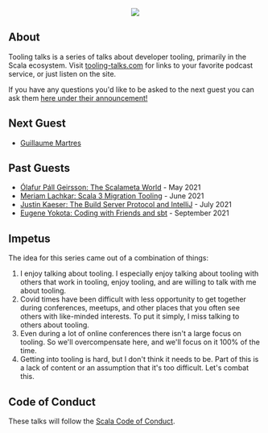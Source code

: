 <p align="center">
  <img src="https://i.imgur.com/R0v2dTk.jpg"/>
</p>

## About

Tooling talks is a series of talks about developer tooling, primarily in the
Scala ecosystem. Visit [tooling-talks.com](https://www.tooling-talks.com) for
links to your favorite podcast service, or just listen on the site.

If you have any questions you'd like to be asked to the next guest you can ask
them [here under their
announcement!](https://github.com/ckipp01/tooling-talks/discussions)

## Next Guest

- [Guillaume Martres](https://github.com/ckipp01/tooling-talks/discussions/5)

## Past Guests

- [Ólafur Páll Geirsson: The Scalameta World](https://www.tooling-talks.com) - May
    2021
- [Meriam Lachkar: Scala 3 Migration Tooling](https://www.tooling-talks.com) - June 2021
- [Justin Kaeser: The Build Server Protocol and IntelliJ](https://www.tooling-talks.com) - July 2021
- [Eugene Yokota: Coding with Friends and sbt](https://www.tooling-talks.com) - September 2021

## Impetus

The idea for this series came out of a combination of things:

1. I enjoy talking about tooling. I especially enjoy talking about tooling with
   others that work in tooling, enjoy tooling, and are willing to talk with me
   about tooling.
2. Covid times have been difficult with less opportunity to get together during
   conferences, meetups, and other places that you often see others with
   like-minded interests. To put it simply, I miss talking to others about
   tooling.
3. Even during a lot of online conferences there isn't a large focus on tooling.
   So we'll overcompensate here, and we'll focus on it 100% of the time.
4. Getting into tooling is hard, but I don't think it needs to be. Part of this
   is a lack of content or an assumption that it's too difficult. Let's combat
   this.

## Code of Conduct

These talks will follow the [Scala Code of Conduct](https://www.scala-lang.org/conduct/).
